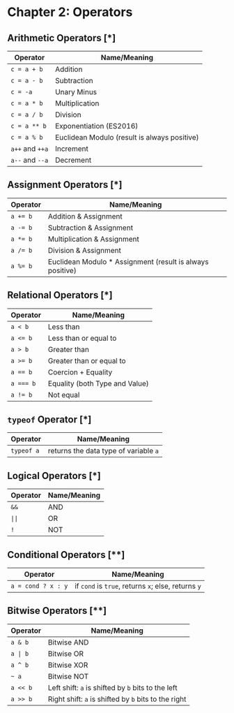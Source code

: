 # Chapter 2: Operators

<!-- There are 7 types of operators:
* Arithmetic
* Assignment
* Relational
* Type-Test (*)
* Logical
* Condidtional
* Bitwise -->

## Arithmetic Operators [*]

| Operator        | Name/Meaning                                 |
| --------------- | -------------------------------------------- |
| `c = a + b`     | Addition                                     |
| `c = a - b`     | Subtraction                                  |
| `c = -a`        | Unary Minus                                  |
| `c = a * b`     | Multiplication                               |
| `c = a / b`     | Division                                     |
| `c = a ** b`    | Exponentiation (ES2016)                      |
| `c = a % b`     | Euclidean Modulo (result is always positive) |
| `a++` and `++a` | Increment                                    |
| `a--` and `--a` | Decrement                                    |


## Assignment Operators [*]

| Operator | Name/Meaning                                              |
| -------- | --------------------------------------------------------- |
| `a += b` | Addition & Assignment                                     |
| `a -= b` | Subtraction & Assignment                                  |
| `a *= b` | Multiplication & Assignment                               |
| `a /= b` | Division & Assignment                                     |
| `a %= b` | Euclidean Modulo * Assignment (result is always positive) |


## Relational Operators [*]

| Operator  | Name/Meaning                   |
| --------- | ------------------------------ |
| `a < b`   | Less than                      |
| `a <= b`  | Less than or equal to          |
| `a > b`   | Greater than                   |
| `a >= b`  | Greater than or equal to       |
| `a == b`  | Coercion + Equality            |
| `a === b` | Equality (both Type and Value) |
| `a != b`  | Not equal                      |


## `typeof` Operator [*]

| Operator   | Name/Meaning                          |
| ---------- | ------------------------------------- |
| `typeof a` | returns the data type of variable `a` |


## Logical Operators [*]

| Operator                  | Name/Meaning |
| ------------------------- | ------------ |
| `&&`                      | AND          |
| <code>&#124;&#124;</code> | OR           |
| `!`                       | NOT          |


## Conditional Operators [**]

| Operator           | Name/Meaning                                        |
| ------------------ | --------------------------------------------------- |
| `a = cond ? x : y` | if `cond` is `true`, returns `x`; else, returns `y` |


## Bitwise Operators [**]

| Operator                | Name/Meaning                                         |
| ----------------------- | ---------------------------------------------------- |
| `a & b`                 | Bitwise AND                                          |
| <code>a &#124; b</code> | Bitwise OR                                           |
| `a ^ b`                 | Bitwise XOR                                          |
| `~ a`                   | Bitwise NOT                                          |
| `a << b`                | Left shift: `a` is shifted by `b` bits to the left   |
| `a >> b`                | Right shift: `a` is shifted by `b` bits to the right |
